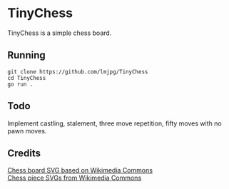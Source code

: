 # TinyChess
TinyChess is a simple chess board.

## Running
```
git clone https://github.com/lmjpg/TinyChess
cd TinyChess
go run .
```

## Todo
Implement castling, stalement, three move repetition, fifty moves with no pawn moves.

## Credits
[Chess board SVG based on Wikimedia Commons](https://commons.wikimedia.org/wiki/File:Chess_Board.svg)  
[Chess piece SVGs from Wikimedia Commons](https://commons.wikimedia.org/wiki/Category:SVG_chess_pieces)